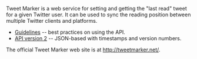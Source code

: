 Tweet Marker is a web service for setting and getting the "last read" tweet for a given Twitter user. It can be used to sync the reading position between multiple Twitter clients and platforms.

* [Guidelines](https://github.com/manton/tweetmarker/master/documentation/guidelines.md) -- best practices on using the API.
* [API version 2](https://github.com/manton/tweetmarker/master/documentation/v2.md) -- JSON-based with timestamps and version numbers.

The official Tweet Marker web site is at http://tweetmarker.net/.